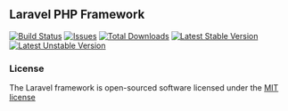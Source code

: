 ## Laravel PHP Framework

[![Build Status](https://img.shields.io/travis/TrackingTeam/Core.svg?style=flat-square)](https://travis-ci.org/TrackingTeam/Core)
[![Issues](https://img.shields.io/github/issues/TrackingTeam/Core.svg?style=flat-square)](https://github.com/TrackingTeam/Core/issues)
[![Total Downloads](https://img.shields.io/packagist/dt/TrackingTeam/Core.svg?style=flat-square)](https://packagist.org/packages/TrackingTeam/Core)
[![Latest Stable Version](https://poser.pugx.org/laravel/framework/v/stable.svg)](https://packagist.org/packages/laravel/framework)
[![Latest Unstable Version](https://poser.pugx.org/laravel/framework/v/unstable.svg)](https://packagist.org/packages/laravel/framework)

### License

The Laravel framework is open-sourced software licensed under the [MIT license](http://opensource.org/licenses/MIT)
